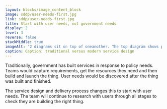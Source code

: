 ```yaml
---
layout: blocks/image_content_block
image: sddp/user-needs-first.jpg
link: sddp/user-needs-first.jpg
title: Start with user needs, not government needs
display: 2
level: 3
reverse: false
stackMiddle: true
imageAlt: "2 diagrams sit on top of oneanother. The top diagram shows policy formation, then capturing requirements and procurement, then development, then launch with 'User needs?' at the end. The bottom diagram has user needs first, then Discovery, Alpha, Beta, Live"
caption: Caption: traditional versus modern service design
---
```


Traditionally, government has built services in response to policy needs. Teams would capture requirements, get the resources they need and then build and launch the thing. User needs would be discovered after the thing was built and finished.

The service design and delivery process changes this to start with user needs. The team will continue to research with users through all stages to check they are building the right thing.
